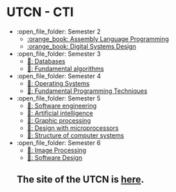
   
# UTCN - CTI
<ul>
  <li>:open_file_folder: Semester 2
    <ul>
      <li>
        <a href="https://github.com/VimanAndrei/UTCN/tree/main/Semestrul2/Limbaj%20de%20Asamblare">
          :orange_book: Assembly Language Programming
        </a>
      </li>
      <li>
       <a href="https://github.com/VimanAndrei/UTCN/tree/main/Semestrul2/Proiectarea%20sistemelor%20numerice">
          :orange_book: Digital Systems Design
        </a>
      </li> 
    </ul>
        
  <li>:open_file_folder: Semester 3
    <ul>
      <li>
        <a href="https://github.com/VimanAndrei/UTCN/tree/main/Semestrul3/Baze%20de%20date">
          📗: Databases
        </a>
      </li>     
    </ul>
     <ul>
      <li>
        <a href="https://github.com/VimanAndrei/UTCN/tree/main/Semestrul3/Algoritmi%20Fundamentali">
          📗: Fundamental algorithms
        </a>
      </li>     
    </ul>
    
  <li>:open_file_folder: Semester 4
     <ul>
      <li>
        <a href="https://github.com/VimanAndrei/UTCN/tree/main/Semestrul4/Sisteme%20de%20operare">
         📘: Operating Systems
        </a>
      </li> 
       <li>
        <a href="https://github.com/VimanAndrei/UTCN/tree/main/Semestrul4/Tehnici%20de%20Programare">
         📘: Fundamental Programming Techniques
        </a>
      </li> 
    </ul>
    
  <li>:open_file_folder: Semester 5
    <ul>
      <li>
        <a href="https://github.com/VimanAndrei/UTCN/tree/main/Semestrul5/Inginerie%20Software">
        📓: Software engineering
        </a>
      </li> 
       <li>
        <a href="https://github.com/VimanAndrei/UTCN/tree/main/Semestrul5/Inteligenta%20artificiala">
        📓: Artificial intelligence
        </a>
      </li>
      <li>
        <a href="https://github.com/VimanAndrei/UTCN/tree/main/Semestrul5/Prelucrare%20Grafica">
        📓: Graphic processing
        </a>
      </li>
       <li>
        <a href="https://github.com/VimanAndrei/UTCN/tree/main/Semestrul5/Proiectare%20Cu%20Microprocesoare">
        📓: Design with microprocessors
        </a>
      </li>
      <li>
        <a href="https://github.com/VimanAndrei/UTCN/tree/main/Semestrul5/Structura%20Sistemelor%20De%20Calcul">
        📓: Structure of computer systems
        </a>
      </li>
    </ul>
    
  <li>:open_file_folder: Semester 6
     <ul>
      <li>
        <a href="https://github.com/VimanAndrei/UTCN/tree/main/Semestrul6/Procesare%20de%20imagini">
          📕: Image Processing
        </a>
      </li>
      <li>
       <a href="https://github.com/VimanAndrei/UTCN/tree/main/Semestrul6/ProiectareSoftware">
          📕: Software Design
        </a>
      </li> 
    </ul>
    



## The site of the UTCN is [here](https://ac.utcluj.ro/acasa.html).

